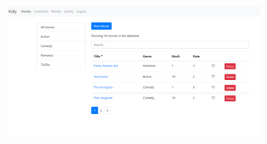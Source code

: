 <img width="500" alt="Vidly Project" src="https://github.com/dineschandgr/ReactJS_Vidly_Application/blob/master/vidly.png">
